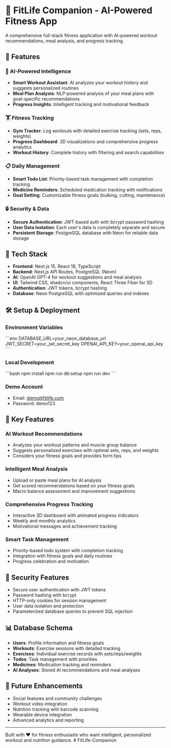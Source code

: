 # 💪 FitLife Companion - AI-Powered Fitness App

A comprehensive full-stack fitness application with AI-powered workout recommendations, meal analysis, and progress tracking.

## 🌟 Features

### 🤖 AI-Powered Intelligence
- **Smart Workout Assistant**: AI analyzes your workout history and suggests personalized routines
- **Meal Plan Analysis**: NLP-powered analysis of your meal plans with goal-specific recommendations
- **Progress Insights**: Intelligent tracking and motivational feedback

### 🏋️ Fitness Tracking
- **Gym Tracker**: Log workouts with detailed exercise tracking (sets, reps, weights)
- **Progress Dashboard**: 3D visualizations and comprehensive progress analytics
- **Workout History**: Complete history with filtering and search capabilities

### 📋 Daily Management
- **Smart Todo List**: Priority-based task management with completion tracking
- **Medicine Reminders**: Scheduled medication tracking with notifications
- **Goal Setting**: Customizable fitness goals (bulking, cutting, maintenance)

### 🔒 Security & Data
- **Secure Authentication**: JWT-based auth with bcrypt password hashing
- **User Data Isolation**: Each user's data is completely separate and secure
- **Persistent Storage**: PostgreSQL database with Neon for reliable data storage

## 🚀 Tech Stack

- **Frontend**: Next.js 15, React 18, TypeScript
- **Backend**: Next.js API Routes, PostgreSQL (Neon)
- **AI**: OpenAI GPT-4 for workout suggestions and meal analysis
- **UI**: Tailwind CSS, shadcn/ui components, React Three Fiber for 3D
- **Authentication**: JWT tokens, bcrypt hashing
- **Database**: Neon PostgreSQL with optimized queries and indexes

## 🛠️ Setup & Deployment

### Environment Variables
\`\`\`env
DATABASE_URL=your_neon_database_url
JWT_SECRET=your_jwt_secret_key
OPENAI_API_KEY=your_openai_api_key
\`\`\`

### Local Development
\`\`\`bash
npm install
npm run db:setup
npm run dev
\`\`\`

### Demo Account
- Email: demo@fitlife.com
- Password: demo123

## 📱 Key Features

### AI Workout Recommendations
- Analyzes your workout patterns and muscle group balance
- Suggests personalized exercises with optimal sets, reps, and weights
- Considers your fitness goals and provides form tips

### Intelligent Meal Analysis
- Upload or paste meal plans for AI analysis
- Get scored recommendations based on your fitness goals
- Macro balance assessment and improvement suggestions

### Comprehensive Progress Tracking
- Interactive 3D dashboard with animated progress indicators
- Weekly and monthly analytics
- Motivational messages and achievement tracking

### Smart Task Management
- Priority-based todo system with completion tracking
- Integration with fitness goals and daily routines
- Progress celebration and motivation

## 🔐 Security Features

- Secure user authentication with JWT tokens
- Password hashing with bcrypt
- HTTP-only cookies for session management
- User data isolation and protection
- Parameterized database queries to prevent SQL injection

## 📊 Database Schema

- **Users**: Profile information and fitness goals
- **Workouts**: Exercise sessions with detailed tracking
- **Exercises**: Individual exercise records with sets/reps/weights
- **Todos**: Task management with priorities
- **Medicines**: Medication tracking and reminders
- **AI Analyses**: Stored AI recommendations and meal analyses

## 🎯 Future Enhancements

- Social features and community challenges
- Workout video integration
- Nutrition tracking with barcode scanning
- Wearable device integration
- Advanced analytics and reporting

---

Built with ❤️ for fitness enthusiasts who want intelligent, personalized workout and nutrition guidance.
#   F i t L i f e - C o m p a n i o n  
 